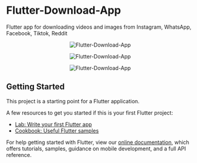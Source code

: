 # Flutter-Download-App
Flutter app for downloading videos and images from Instagram, WhatsApp, Facebook, Tiktok, Reddit


<p align="center">
  <img src="Documentation/Artboard – 2.png" alt="Flutter-Download-App" title="Screenshot">
</p>

<p align="center">
  <img src="Documentation/Artboard – 3.png" alt="Flutter-Download-App" title="Screenshot">
</p>

<p align="center">
  <img src="Documentation/Artboard – 4.png" alt="Flutter-Download-App" title="Screenshot">
</p>


## Getting Started

This project is a starting point for a Flutter application.

A few resources to get you started if this is your first Flutter project:

- [Lab: Write your first Flutter app](https://flutter.dev/docs/get-started/codelab)
- [Cookbook: Useful Flutter samples](https://flutter.dev/docs/cookbook)

For help getting started with Flutter, view our
[online documentation](https://flutter.dev/docs), which offers tutorials,
samples, guidance on mobile development, and a full API reference.
